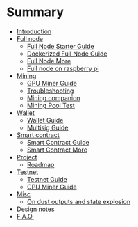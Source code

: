 # Summary

- [Introduction](./Introduction.md)
- [Full node]()
    - [Full Node Starter Guide](./Full-Node-Starter-Guide.md)
    - [Dockerized Full Node Guide](./Docker-Guide.md)
    - [Full Node More](./Full-Node-More.md)
    - [Full node on raspberry pi](./Full-node-on-raspberry-pi.md)
- [Mining]()
    - [GPU Miner Guide](./GPU-Miner-Guide.md)
    - [Troubleshooting](./Miner-Troubleshooting.md)
    - [Mining companion](./Mining-companion.md)
    - [Mining Pool Test](./Mining-Pool-Test.md)
- [Wallet]()
    - [Wallet Guide](./Wallet-Guide.md)
    - [Multisig Guide](./Multisig-Guide.md)
- [Smart contract]()
    - [Smart Contract Guide](./Smart-Contract-Guide.md)
    - [Smart Contract More](./Smart-Contract-More.md)
- [Project]()
    - [Roadmap](./Roadmap.md)
- [Testnet]()
    - [Testnet Guide](./Testnet-Guide.md) 
    - [CPU Miner Guide](./CPU-Miner-Guide.md)
- [Misc]()
    - [On dust outputs and state explosion](./On-dust-outputs-and-state-explosion.md)
- [Design notes]()
- [F.A.Q.](./Frequently-Asked-Questions.md)
